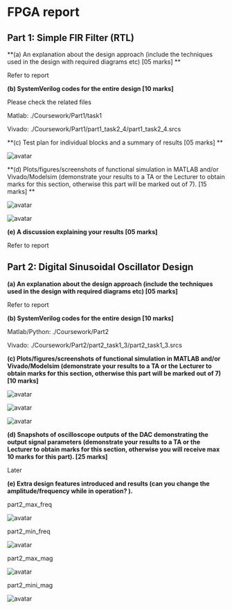 # FPGA report

## Part 1: Simple FIR Filter (RTL)

**(a) An explanation about the design approach (include the techniques used in the design with required diagrams etc) [05 marks] **

Refer to report

**(b) SystemVerilog codes for the entire design [10 marks]**

Please check the related files

Matlab: ./Coursework/Part1/task1

Vivado: ./Coursework/Part1/part1_task2_4/part1_task2_4.srcs

**(c) Test plan for individual blocks and a summary of results [05 marks] **

![avatar](./results/part1_overview.png)

**(d) Plots/figures/screenshots of functional simulation in MATLAB and/or Vivado/Modelsim (demonstrate your results to a TA or the Lecturer to obtain marks for this section, otherwise this part will be marked out of 7). [15 marks] **

![avatar](./results/part1_response.png)

![avatar](./results/part1_waveform.png)

**(e) A discussion explaining your results [05 marks]**

Refer to report



## Part 2: Digital Sinusoidal Oscillator Design

**(a) An explanation about the design approach (include the techniques used in the design with required diagrams etc) [05 marks]**

Refer to report

**(b) SystemVerilog codes for the entire design [10 marks]**

Matlab/Python: ./Coursework/Part2

Vivado: ./Coursework/Part2/part2_task1_3/part2_task1_3.srcs

**(c) Plots/figures/screenshots of functional simulation in MATLAB and/or Vivado/Modelsim (demonstrate your results to a TA or the Lecturer to obtain marks for this section, otherwise this part will be marked out of 7) [10 marks]**

![avatar](./results/part2_waveform.png)

![avatar](./results/part2_overview.png)



![avatar](./results/part2_orgin_444Hz.png)



**(d) Snapshots of oscilloscope outputs of the DAC demonstrating the output signal parameters (demonstrate your results to a TA or the Lecturer to obtain marks for this section, otherwise you will receive max 10 marks for this part). [25 marks]**

Later

**(e) Extra design features introduced and results (can you change the amplitude/frequency while in operation? ).**



part2_max_freq

![avatar](./results/part2_max_freq.png)

part2_min_freq

![avatar](./results/part2_min_freq.png)

part2_max_mag

![avatar](./results/part2_max_mag.png)

part2_mini_mag

![avatar](./results/part2_mini_mag.png)